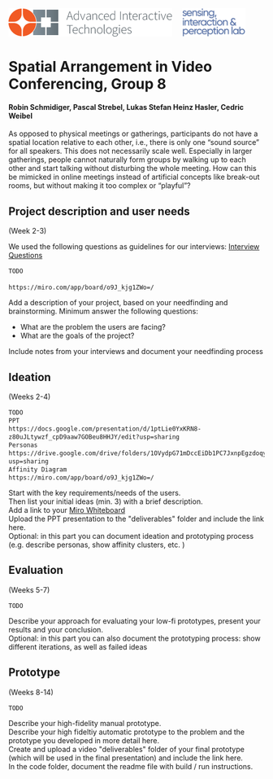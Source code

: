 <p align="left" width="100%">
  <img height="56" src="img/logo-ait.png"> &nbsp; &nbsp;
  <img height="56" src="img/eth-sip-3l.png">     
</p>

# Spatial Arrangement in Video Conferencing, Group 8
#### Robin Schmidiger, Pascal Strebel, Lukas Stefan Heinz Hasler, Cedric Weibel

As opposed to physical meetings or gatherings, participants do not have a spatial location relative to each other, i.e., there is only one “sound source” for 
all speakers. This does not necessarily scale well. Especially in larger gatherings, people cannot naturally form groups by walking up to each other and start talking without disturbing the whole meeting. 
How can this be mimicked in online meetings instead of artificial concepts like break-out rooms, but without making it too complex or “playful”?

## Project description and user needs
(Week 2-3)

We used the following questions as guidelines for our interviews: [Interview Questions](https://github.com/eth-ait/hci-project-hci2020-group-08/blob/2020/Deliverables/Interview_Needfinding_Questions.pdf)

    TODO
    
    https://miro.com/app/board/o9J_kjg1ZWo=/
    
Add a description of your project, based on your needfinding and brainstorming. Minimum answer the following questions: 
- What are the problem the users are facing?
- What are the goals of the project?

Include notes from your interviews and document your needfinding process 

## Ideation
(Weeks 2-4)

    TODO
    PPT
    https://docs.google.com/presentation/d/1ptLie0YxKRN8-z80uJLtywzf_cpD9aaw7GOBeu8HHJY/edit?usp=sharing
    Personas
    https://drive.google.com/drive/folders/1OVydpG71mDccEiDb1PC7JxnpEgzdoqyn?usp=sharing
    Affinity Diagram
    https://miro.com/app/board/o9J_kjg1ZWo=/
Start with the key requirements/needs of the users.  
Then list your initial ideas (min. 3) with a brief description.  
Add a link to your [Miro Whiteboard](https://www.miro.com)  
Upload the PPT presentation to the "deliverables" folder and include the link here.  
Optional: in this part you can document ideation and prototyping process (e.g. describe personas, show affinity clusters, etc. )  
    
## Evaluation
(Weeks 5-7)

    TODO
Describe your approach for evaluating your low-fi prototypes, present your results and your conclusion.  
Optional: in this part you can also document the prototyping process: show different iterations, as well as failed ideas  

## Prototype
(Weeks 8-14)

    TODO
Describe your high-fidelity manual prototype.  
Describe your high fideltiy automatic prototype to the problem and the prototype you developed in more detail here.  
Create and upload a video "deliverables" folder of your final prototype (which will be used in the final presentation) and include the link here.  
In the code folder, document the readme file with build / run instructions.
